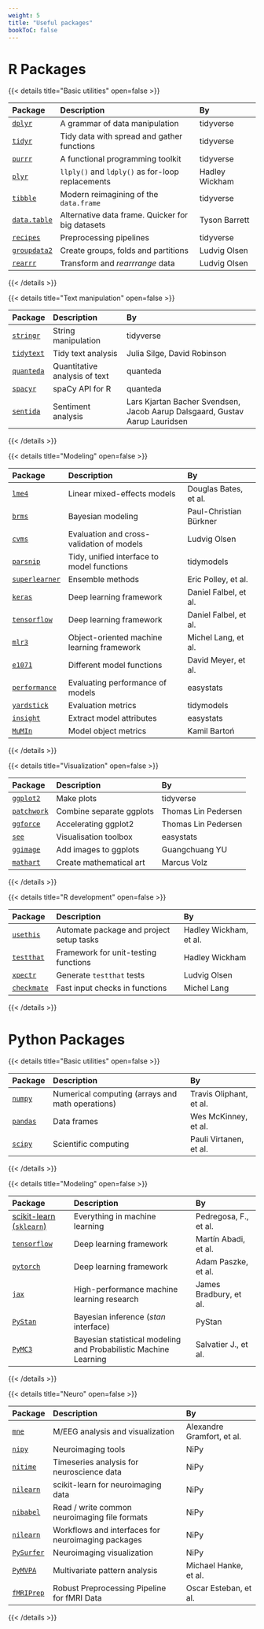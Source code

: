 ```yaml
---
weight: 5
title: "Useful packages"
bookToC: false
---
```


# R Packages

{{< details title="Basic utilities" open=false >}}

| Package                                                   | Description                                      | By             |
| :-------------------------------------------------------- | :----------------------------------------------- | :------------- |
| [`dplyr`](https://github.com/tidyverse/dplyr)             | A grammar of data manipulation                   | tidyverse      |
| [`tidyr`](https://github.com/tidyverse/tidyr)             | Tidy data with spread and gather functions       | tidyverse      |
| [`purrr`](https://github.com/tidyverse/purrr)             | A functional programming toolkit                 | tidyverse      |
| [`plyr`](https://github.com/hadley/plyr)                  | `llply()` and `ldply()` as for-loop replacements | Hadley Wickham |
| [`tibble`](https://github.com/tidyverse/tibble/)          | Modern reimagining of the `data.frame`           | tidyverse      |
| [`data.table`](https://github.com/Rdatatable/data.table)  | Alternative data frame. Quicker for big datasets | Tyson Barrett  |
| [`recipes`](https://github.com/tidymodels/recipes)        | Preprocessing pipelines                          | tidyverse      |
| [`groupdata2`](https://github.com/LudvigOlsen/groupdata2) | Create groups, folds and partitions              | Ludvig Olsen   |
| [`rearrr`](https://github.com/LudvigOlsen/rearrr)         | Transform and *rearrrange* data                  | Ludvig Olsen   |

{{< /details >}}

{{< details title="Text manipulation" open=false >}}

| Package                                              | Description                   | By                                                                          |
| :--------------------------------------------------- | :---------------------------- | :-------------------------------------------------------------------------- |
| [`stringr`](https://github.com/tidyverse/stringr)    | String manipulation           | tidyverse                                                                   |
| [`tidytext`](https://github.com/juliasilge/tidytext) | Tidy text analysis            | Julia Silge, David Robinson                                                 |
| [`quanteda`](https://github.com/quanteda/quanteda)   | Quantitative analysis of text | quanteda                                                                    |
| [`spacyr`](https://github.com/quanteda/spacyr)       | spaCy API for R               | quanteda                                                                    |
| [`sentida`](https://github.com/Guscode/Sentida)      | Sentiment analysis            | Lars Kjartan Bacher Svendsen, Jacob Aarup Dalsgaard, Gustav Aarup Lauridsen |

{{< /details >}}

{{< details title="Modeling" open=false >}}

| Package                                                   | Description                                | By            |
| :-------------------------------------------------------- | :----------------------------------------- | :------------ |
| [`lme4`](https://github.com/lme4/lme4)                    | Linear mixed-effects models                | Douglas Bates, et al. |
| [`brms`](https://github.com/paul-buerkner/brms)           | Bayesian modeling                          | Paul-Christian Bürkner |
| [`cvms`](https://github.com/LudvigOlsen/cvms)             | Evaluation and cross-validation of models  | Ludvig Olsen  |
| [`parsnip`](https://github.com/tidymodels/parsnip)        | Tidy, unified interface to model functions | tidymodels    |
| [`superlearner`](https://github.com/ecpolley/SuperLearner)| Ensemble methods                           | Eric Polley, et al. |
| [`keras`](https://keras.rstudio.com/)                     | Deep learning framework                    | Daniel Falbel, et al. |
| [`tensorflow`](https://tensorflow.rstudio.com/)           | Deep learning framework                    | Daniel Falbel, et al. |
| [`mlr3`](https://github.com/mlr-org/mlr3/)                | Object-oriented machine learning framework | Michel Lang, et al. |
| [`e1071`](https://cran.r-project.org/package=e1071)       | Different model functions                  | David Meyer, et al. |
| [`performance`](https://github.com/easystats/performance) | Evaluating performance of models           | easystats     |
| [`yardstick`](https://github.com/tidymodels/yardstick/)   | Evaluation metrics                         | tidymodels    |
| [`insight`](https://github.com/easystats/insight)         | Extract model attributes                   | easystats     |
| [`MuMIn`](https://cran.r-project.org/package=MuMIn)       | Model object metrics                       | Kamil Bartoń  |

{{< /details >}}

{{< details title="Visualization" open=false >}}

| Package                                               | Description              | By                  |
| :---------------------------------------------------- | :----------------------- | :------------------ |
| [`ggplot2`](https://github.com/tidyverse/ggplot2)     | Make plots               | tidyverse           |
| [`patchwork`](https://github.com/thomasp85/patchwork) | Combine separate ggplots | Thomas Lin Pedersen |
| [`ggforce`](https://github.com/thomasp85/ggforce)     | Accelerating ggplot2     | Thomas Lin Pedersen |
| [`see`](https://github.com/easystats/see)             | Visualisation toolbox    | easystats           |
| [`ggimage`](https://github.com/GuangchuangYu/ggimage) | Add images to ggplots    | Guangchuang YU      |
| [`mathart`](https://github.com/marcusvolz/mathart)    | Create mathematical art  | Marcus Volz         |

{{< /details >}}

{{< details title="R development" open=false >}}

| Package                                           | Description                          | By             |
| :------------------------------------------------ | :----------------------------------- | :------------- |
| [`usethis`](https://github.com/r-lib/usethis)     | Automate package and project setup tasks | Hadley Wickham, et al. |
| [`testthat`](https://testthat.r-lib.org/)         | Framework for unit-testing functions | Hadley Wickham |
| [`xpectr`](https://github.com/LudvigOlsen/xpectr) | Generate `testthat` tests            | Ludvig Olsen   |
| [`checkmate`](https://github.com/mllg/checkmate)  | Fast input checks in functions       | Michel Lang    |

{{< /details >}}


# Python Packages

{{< details title="Basic utilities" open=false >}}

| Package                                             | Description                                      | By             |
| :-------------------------------------------------- | :----------------------------------------------- | :------------- |
| [`numpy`](https://numpy.org/)                       | Numerical computing (arrays and math operations) | Travis Oliphant, et al. |
| [`pandas`](https://pandas.pydata.org/docs/)         | Data frames                                      | Wes McKinney, et al. |
| [`scipy`](https://www.scipy.org)                    | Scientific computing                             | Pauli Virtanen, et al. |

{{< /details >}}

{{< details title="Modeling" open=false >}}

| Package                                                   | Description                                | By            |
| :-------------------------------------------------------- | :----------------------------------------- | :------------ |
| [scikit-learn (`sklearn`)](https://scikit-learn.org/stable/) | Everything in machine learning          | Pedregosa, F., et al. |
| [`tensorflow`](https://www.tensorflow.org/)               | Deep learning framework                    | Martín Abadi, et al. |
| [`pytorch`](https://pytorch.org/)                         | Deep learning framework                    | Adam Paszke, et al. |
| [`jax`](https://github.com/google/jax/)                   | High-performance machine learning research | James Bradbury, et al. |
| [`PyStan`](https://pystan.readthedocs.io/en/latest/)      | Bayesian inference (*stan* interface)      | PyStan |
| [`PyMC3`](https://github.com/pymc-devs/pymc3)  | Bayesian statistical modeling and Probabilistic Machine Learning | Salvatier J., et al. |

{{< /details >}}

{{< details title="Neuro" open=false >}}

| Package                                               | Description                                | By            |
| :---------------------------------------------------- | :----------------------------------------- | :------------ |
| [`mne`](https://github.com/mne-tools/mne-python)      | M/EEG analysis and visualization           | Alexandre Gramfort, et al. |
| [`nipy`](http://nipy.org/nipy/)                       | Neuroimaging tools                         | NiPy |
| [`nitime`](http://nipy.org/nitime/)                   | Timeseries analysis for neuroscience data  | NiPy |
| [`nilearn`](http://nilearn.github.io/)                | scikit-learn for neuroimaging data         | NiPy |
| [`nibabel`](https://nipy.org/nibabel/)      | Read / write common neuroimaging file formats        | NiPy |
| [`nilearn`](https://github.com/nipy/nipype)           | Workflows and interfaces for neuroimaging packages | NiPy |
| [`PySurfer`](https://github.com/nipy/PySurfer)        | Neuroimaging visualization | NiPy |
| [`PyMVPA`](http://www.pymvpa.org/)                    | Multivariate pattern analysis              | Michael Hanke, et al. |
| [`fMRIPrep`](https://fmriprep.org/en/stable/)         | Robust Preprocessing Pipeline for fMRI Data | Oscar Esteban, et al. |

{{< /details >}}